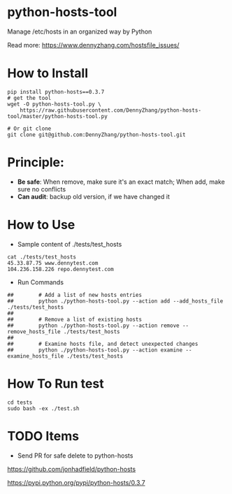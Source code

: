 # python-hosts-tool
Manage /etc/hosts in an organized way by Python

Read more: https://www.dennyzhang.com/hostsfile_issues/

# How to Install

```
pip install python-hosts==0.3.7
# get the tool
wget -O python-hosts-tool.py \
    https://raw.githubusercontent.com/DennyZhang/python-hosts-tool/master/python-hosts-tool.py

# Or git clone
git clone git@github.com:DennyZhang/python-hosts-tool.git
```

# Principle:
- **Be safe**: When remove, make sure it's an exact match; When add, make sure no conflicts
- **Can audit**: backup old version, if we have changed it

# How to Use
- Sample content of ./tests/test_hosts
```
cat ./tests/test_hosts
45.33.87.75 www.dennytest.com
104.236.158.226 repo.dennytest.com
```

- Run Commands
```
##        # Add a list of new hosts entries
##        python ./python-hosts-tool.py --action add --add_hosts_file ./tests/test_hosts
##
##        # Remove a list of existing hosts
##        python ./python-hosts-tool.py --action remove --remove_hosts_file ./tests/test_hosts
##
##        # Examine hosts file, and detect unexpected changes
##        python ./python-hosts-tool.py --action examine --examine_hosts_file ./tests/test_hosts
```
# How To Run test
```
cd tests
sudo bash -ex ./test.sh
```
# TODO Items

- Send PR for safe delete to python-hosts

https://github.com/jonhadfield/python-hosts

https://pypi.python.org/pypi/python-hosts/0.3.7
